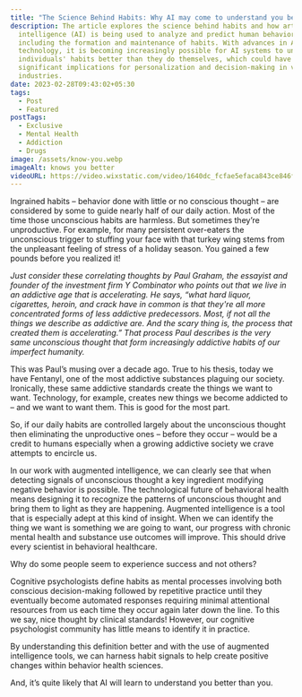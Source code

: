 ```yaml
---
title: "The Science Behind Habits: Why AI may come to understand you better than you"
description: The article explores the science behind habits and how artificial
  intelligence (AI) is being used to analyze and predict human behavior,
  including the formation and maintenance of habits. With advances in AI
  technology, it is becoming increasingly possible for AI systems to understand
  individuals' habits better than they do themselves, which could have
  significant implications for personalization and decision-making in various
  industries.
date: 2023-02-28T09:43:02+05:30
tags:
  - Post
  - Featured
postTags:
  - Exclusive
  - Mental Health
  - Addiction
  - Drugs
image: /assets/know-you.webp
imageAlt: knows you better
videoURL: https://video.wixstatic.com/video/1640dc_fcfae5efaca843ce846f5bbd21361230/1080p/mp4/file.mp4
---
```



Ingrained habits – behavior done with little or no conscious thought – are considered by some to guide nearly half of our daily action. Most of the time those unconscious habits are harmless. But sometimes they’re unproductive. For example, for many persistent over-eaters the unconscious trigger to stuffing your face with that turkey wing stems from the unpleasant feeling of stress of a holiday season. You gained a few pounds before you realized it!



*Just consider these correlating thoughts by Paul Graham, the essayist and founder of the investment firm Y Combinator who points out that we live in an addictive age that is accelerating. He says, “what hard liquor, cigarettes, heroin, and crack have in common is that they're all more concentrated forms of less addictive predecessors. Most, if not all the things we describe as addictive are. And the scary thing is, the process that created them is accelerating.” That process Paul describes is the very same unconscious thought that form increasingly addictive habits of our imperfect humanity.*



This was Paul’s musing over a decade ago. True to his thesis, today we have Fentanyl, one of the most addictive substances plaguing our society. Ironically, these same addictive standards create the things we want to want. Technology, for example, creates new things we become addicted to – and we want to want them. This is good for the most part.



So, if our daily habits are controlled largely about the unconscious thought then eliminating the unproductive ones – before they occur – would be a credit to humans especially when a growing addictive society we crave attempts to encircle us.



In our work with augmented intelligence, we can clearly see that when detecting signals of unconscious thought a key ingredient modifying negative behavior is possible. The technological future of behavioral health means designing it to recognize the patterns of unconscious thought and bring them to light as they are happening. Augmented intelligence is a tool that is especially adept at this kind of insight. When we can identify the thing we want is something we are going to want, our progress with chronic mental health and substance use outcomes will improve. This should drive every scientist in behavioral healthcare.

Why do some people seem to experience success and not others?

Cognitive psychologists define habits as mental processes involving both conscious decision-making followed by repetitive practice until they eventually become automated responses requiring minimal attentional resources from us each time they occur again later down the line. To this we say, nice thought by clinical standards! However, our cognitive psychologist community has little means to identify it in practice.

By understanding this definition better and with the use of augmented intelligence tools, we can harness habit signals to help create positive changes within behavior health sciences.

And, it’s quite likely that AI will learn to understand you better than you.